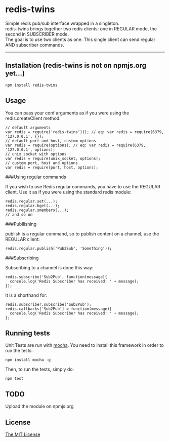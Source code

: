 redis-twins
===========

Simple redis pub/sub interface wrapped in a singleton.  
redis-twins brings together two redis clients: one in REGULAR mode, the second in SUBSCRIBER mode.  
The goal is to use two clients as one. This single client can send regular AND subscriber commands.

-------

Installation (redis-twins is not on npmjs.org yet...)
------------

    npm install redis-twins

Usage
-----
    
You can pass your conf arguments as if you were using the redis.createClient method:

    // default arguments
    var redis = require('redis-twins')(); // eq: var redis = require(6379, '127.0.0.1', {});
    // default port and host, custom options
    var redis = require(options); // eq: var redis = require(6379, '127.0.0.1', options);
    // unix socket with options
    var redis = require(unix_socket, options);
    // custom port, host and options
    var redis = require(port, host, options);
    
###Using regular commands

If you wish to use Redis regular commands, you have to use the REGULAR client.
Use it as if you were using the standard redis module:

    redis.regular.set(...);
    redis.regular.hget(...);
    redis.regular.smembers(...);
    // and so on

###Publlishing

publish is a regular command, so to publish content on a channel, use the REGULAR client:

    redis.regular.publish('Pub2Sub', 'Something'));

###Subscribing

Subscribing to a channel is done this way:

    redis.subscribe('Sub2Pub', function(message){
      console.log('Redis Subscriber has received: ' + message);
    });
    
It is a shorthand for:

    redis.subscriber.subscribe('Sub2Pub');
    redis.callbacks['Sub2Pub'] = function(message){
      console.log('Redis Subscriber has received: ' + message);
    };

Running tests
-------------

Unit Tests are run with [mocha](http://visionmedia.github.io/mocha/).
You need to install this framework in order to run the tests:
    
    npm install mocha -g

Then, to run the tests, simply do:

    npm test

TODO
----

Upload the module on npmjs.org

License
-------

[The MIT License](https://github.com/HugoMuller/redis-twins/blob/master/LICENSE)
